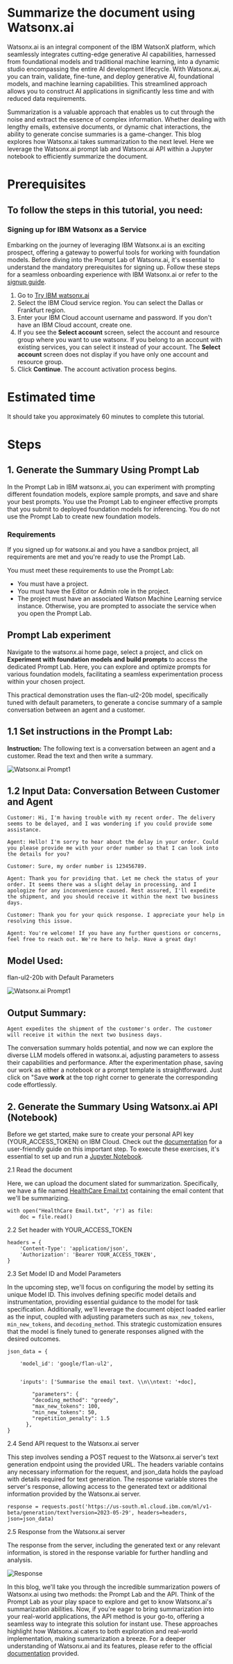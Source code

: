 # Summarize the document using Watsonx.ai

Watsonx.ai is an integral component of the IBM WatsonX platform, which seamlessly integrates cutting-edge generative AI capabilities, harnessed from foundational models and traditional machine learning, into a dynamic studio encompassing the entire AI development lifecycle. With Watsonx.ai, you can train, validate, fine-tune, and deploy generative AI, foundational models, and machine learning capabilities. This streamlined approach allows you to construct AI applications in significantly less time and with reduced data requirements.

Summarization is a valuable approach that enables us to cut through the noise and extract the essence of complex information. Whether dealing with lengthy emails, extensive documents, or dynamic chat interactions, the ability to generate concise summaries is a game-changer. This blog explores how Watsonx.ai takes summarization to the next level. Here we leverage the Watsonx.ai prompt lab and Watsonx.ai API within a Jupyter notebook to efficiently summarize the document.

# Prerequisites

## To follow the steps in this tutorial, you need:

### Signing up for IBM Watsonx as a Service

Embarking on the journey of leveraging IBM Watsonx.ai is an exciting prospect, offering a gateway to powerful tools for working with foundation models. Before diving into the Prompt Lab of Watsonx.ai, it's essential to understand the mandatory prerequisites for signing up. Follow these steps for a seamless onboarding experience with IBM Watsonx.ai or refer to the [signup guide](https://dataplatform.cloud.ibm.com/docs/content/wsj/getting-started/signup-wx.html?context=wx&audience=wdp#personal).

1. Go to [Try IBM watsonx.ai](https://eu-de.dataplatform.cloud.ibm.com/registration/stepone?context=wx&apps=data_science_experience,watson_data_platform,cos&uucid=0b526de8c1c419db&utm_content=WXAWW?context=wx&audience=wdp&preselect_region=true)
2. Select the IBM Cloud service region. You can select the Dallas or Frankfurt region.
3. Enter your IBM Cloud account username and password. If you don't have an IBM Cloud account, create one.
4. If you see the <b>Select account</b> screen, select the account and resource group where you want to use watsonx. If you belong to an account with existing services, you can select it instead of your account. The <b>Select account</b> screen does not display if you have only one account and resource group.
5. Click <b>Continue</b>. The account activation process begins.


# Estimated time

It should take you approximately 60 minutes to complete this tutorial.


# Steps

## 1. Generate the Summary Using Prompt Lab

In the Prompt Lab in IBM watsonx.ai, you can experiment with prompting different foundation models, explore sample prompts, and save and share your best prompts. You use the Prompt Lab to engineer effective prompts that you submit to deployed foundation models for inferencing. You do not use the Prompt Lab to create new foundation models. 

### Requirements
If you signed up for watsonx.ai and you have a sandbox project, all requirements are met and you're ready to use the Prompt Lab.

You must meet these requirements to use the Prompt Lab:

- You must have a project.
- You must have the Editor or Admin role in the project.
- The project must have an associated Watson Machine Learning service instance. Otherwise, you are prompted to associate the service when you open the Prompt Lab.


## Prompt Lab experiment 

Navigate to the watsonx.ai home page, select a project, and click on <b>Experiment with foundation models and build prompts</b> to access the dedicated Prompt Lab. Here, you can explore and optimize prompts for various foundation models, facilitating a seamless experimentation process within your chosen project.

This practical demonstration uses the flan-ul2-20b model, specifically tuned with default parameters, to generate a concise summary of a sample conversation between an agent and a customer.

## 1.1 Set instructions in the Prompt Lab:
<b>Instruction:</b> The following text is a conversation between an agent and a customer. Read the text and then write a summary.

![Watsonx.ai Prompt1](img/WatsonX%20Prompt1.png)


## 1.2 Input Data: Conversation Between Customer and Agent

```
Customer: Hi, I'm having trouble with my recent order. The delivery seems to be delayed, and I was wondering if you could provide some assistance.

Agent: Hello! I'm sorry to hear about the delay in your order. Could you please provide me with your order number so that I can look into the details for you?

Customer: Sure, my order number is 123456789.

Agent: Thank you for providing that. Let me check the status of your order. It seems there was a slight delay in processing, and I apologize for any inconvenience caused. Rest assured, I'll expedite the shipment, and you should receive it within the next two business days.

Customer: Thank you for your quick response. I appreciate your help in resolving this issue.

Agent: You're welcome! If you have any further questions or concerns, feel free to reach out. We're here to help. Have a great day!
```

## Model Used: 
flan-ul2-20b with Default Parameters


![Watsonx.ai Prompt1](img/WatsonX%20Prompt2.png)


## Output Summary:
`Agent expedites the shipment of the customer's order. The customer will receive it within the next two business days.`

The conversation summary holds potential, and now we can explore the diverse LLM models offered in watsonx.ai, adjusting parameters to assess their capabilities and performance. After the experimentation phase, saving our work as either a notebook or a prompt template is straightforward. Just click on "Save <b>work</b> at the top right corner to generate the corresponding code effortlessly.


## 2. Generate the Summary Using Watsonx.ai API (Notebook)


Before we get started, make sure to create your personal API key (YOUR_ACCESS_TOKEN) on IBM Cloud. Check out the [documentation](https://cloud.ibm.com/docs/account?topic=account-userapikey&interface=ui) for a user-friendly guide on this important step. To execute these exercises, it's essential to set up and run a [Jupyter Notebook](https://github.com/sahil11129/Projects/blob/main/WatsonX/Summarisation%20%20Using%20WatsonX.ai.ipynb).


2.1 Read the document

Here, we can upload the document slated for summarization. Specifically, we have a file named [HealthCare Email.txt](https://github.com/sahil11129/Projects/blob/main/WatsonX/HealthCare%20Email.txt) containing the email content that we'll be summarizing. 


```
with open("HealthCare Email.txt", 'r') as file:
    doc = file.read()
```

2.2 Set header with YOUR_ACCESS_TOKEN

```
headers = {
    'Content-Type': 'application/json',
    'Authorization': 'Bearer YOUR_ACCESS_TOKEN',
}
```

2.3 Set Model ID and Model Parameters 

In the upcoming step, we'll focus on configuring the model by setting its unique Model ID. This involves defining specific model details and instrumentation, providing essential guidance to the model for task specification. Additionally, we'll leverage the document object loaded earlier as the input, coupled with adjusting parameters such as `max_new_tokens`, `min_new_tokens`, and `decoding_method`. This strategic customization ensures that the model is finely tuned to generate responses aligned with the desired outcomes.

```
json_data = {

    'model_id': 'google/flan-ul2',


    'inputs': ['Summarise the email text. \\n\\ntext: '+doc],

        "parameters": {
        "decoding_method": "greedy",
        "max_new_tokens": 100,
        "min_new_tokens": 50,
        "repetition_penalty": 1.5
      },
}
```
2.4 Send API request to the Watsonx.ai server 

This step involves sending a POST request to the Watsonx.ai server's text generation endpoint using the provided URL. The headers variable contains any necessary information for the request, and json_data holds the payload with details required for text generation. The response variable stores the server's response, allowing access to the generated text or additional information provided by the Watsonx.ai server.

```
response = requests.post('https://us-south.ml.cloud.ibm.com/ml/v1-beta/generation/text?version=2023-05-29', headers=headers, json=json_data)
```

2.5 Response from the Watsonx.ai server

The response from the server, including the generated text or any relevant information, is stored in the response variable for further handling and analysis.


![Response](img/result.png)

In this blog, we'll take you through the incredible summarization powers of Watsonx.ai using two  methods: the Prompt Lab and the API. Think of the Prompt Lab as your play space to explore and get to know Watsonx.ai's summarization abilities. Now, if you're eager to bring summarization into your real-world applications, the API method is your go-to, offering a seamless way to integrate this solution for instant use. These approaches highlight how Watsonx.ai caters to both exploration and real-world implementation, making summarization a breeze. For a deeper understanding of Watsonx.ai and its features, please refer to the official [documentation](https://dataplatform.cloud.ibm.com/docs/content/wsj/getting-started/overview-wx.html?context=wx&audience=wdp) provided. 




